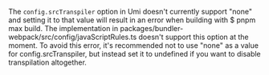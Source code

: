 The `config.srcTranspiler` option in Umi doesn't currently support "none" and setting it to that value will result in an error when building with $ pnpm max build. The implementation in packages/bundler-webpack/src/config/javaScriptRules.ts doesn't support this option at the moment. To avoid this error, it's recommended not to use "none" as a value for config.srcTranspiler, but instead set it to undefined if you want to disable transpilation altogether.
